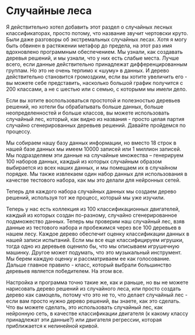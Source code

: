 # Случайные леса

Я действительно хотел добавить этот раздел о случайных лесных классификаторах, просто потому, что название звучит чертовски круто. Были даже разговоры об экстремальных случайных лесах. Хотя я могу быть обвинен в растяжении метафор до предела, на этот раз имя вдохновлено программным обеспечением. Мы узнали, как создавать деревья решений, и мы узнали, что у них есть слабые места. Лучше всего, если данные действительно принадлежат дифференцированным группам. Но это не очень терпимо к «шуму» в данных. И дерево действительно становится громоздким, если вы хотите увеличить его - вы можете себе представить, насколько большой график получится с 200 классами, а не с шестью или с семью, с которыми мы имели дело.

Если вы хотите воспользоваться простотой и полезностью деревьев решений, но хотели бы обрабатывать больше данных, больше неопределенностей и больше классов, вы можете использовать случайный лес, который, как видно из названия - просто целая партия случайно сгенерированных деревьев решений. Давайте пройдемся по процессу.

Мы собираем нашу базу данных информации, но вместо 18 строк в нашей базе данных мы имеем 10000 записей или 1 миллион записей. Мы подразделяем эти данные на случайные множества – генерируем 100 наборов данных, каждый из которых случайным образом выбирается из всех наших данных, и мы помещаем их в случайном порядке. Мы также извлекаем один набор данных для использования в качестве тестового набора, как мы это делали для нейронных сетей.

Теперь для каждого набора случайных данных мы создаем дерево решений, используя тот же процесс, который мы уже изучили.

Теперь у нас есть коллекция из 100 классификационных двигателей, каждый из которых создан по-разному, случайно сгенерированное подмножество данных. Теперь мы проверим наш случайный лес, взяв данные из тестового набора и пробежимся через все 100 деревьев в нашем лесу. Каждое дерево обеспечит оценку классификации данных в нашей записи испытаний. Если мы все еще классифицируем игрушки, тогда одно из деревьев оценило бы, что мы описываем игрушечную машинку. Другое может подумать, что это музыкальный инструмент. Мы берем каждую оценку и рассматриваем ее как голосование. Дальше главное правило - класс, который выбрали большинство деревьев является победителем. На этом все.

Настройка и программа точно такие же, как и раньше, но вы не можете нарисовать дерево решений из случайного леса, или просто создать дерево как самоцель, потому что это не то, что делает случайный лес - если вам просто нужно дерево решений, вы знаете, как это сделать. Что вы можете сделать, это использовать случайный лес, как нейронную сеть, в качестве классификации двигателя \(к какому классу принадлежат эти данные?\) или двигателя регрессии, которая приближается к нелинейной кривой.

